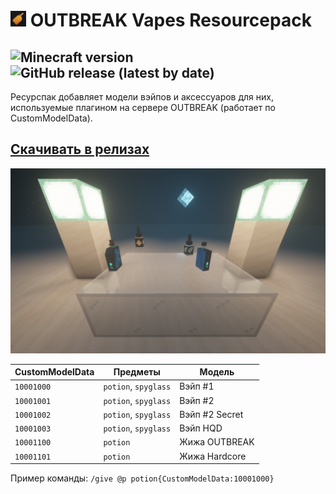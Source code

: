 # <img src="./pack.png" height="25"> OUTBREAK Vapes Resourcepack
![Minecraft version](https://img.shields.io/badge/minecraft--version-1.14%20--%201.17-blue)
![GitHub release (latest by date)](https://img.shields.io/github/v/release/outbreak-team/vapes-resourcepack)
---

Ресурспак добавляет модели вэйпов и аксессуаров для них, используемые плагином на сервере OUTBREAK (работает по CustomModelData).

## [Скачивать в релизах](https://github.com/outbreak-team/vapes-resourcepack/releases/latest)

![](./sources/pic.png)


 CustomModelData | Предметы | Модель
-|-|-
`10001000` | `potion`, `spyglass` | Вэйп #1
`10001001` | `potion`, `spyglass` | Вэйп #2
`10001002` | `potion`, `spyglass` | Вэйп #2 Secret
`10001003` | `potion`, `spyglass` | Вэйп HQD
`10001100` | `potion` | Жижа OUTBREAK
`10001101` | `potion` | Жижа Hardcore

Пример команды:
`/give @p potion{CustomModelData:10001000}`